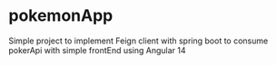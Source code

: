 # pokemonApp
Simple project to implement Feign client with spring boot to consume pokerApi with simple frontEnd using Angular 14
